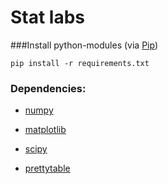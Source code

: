 # Stat labs

###Install python-modules (via [Pip](https://pypi.org/project/pip/))
```
pip install -r requirements.txt
```

### Dependencies:

- [numpy](https://numpy.org)

- [matplotlib](https://matplotlib.org)

- [scipy](https://www.scipy.org)

- [prettytable](https://pypi.org/project/prettytable/)
